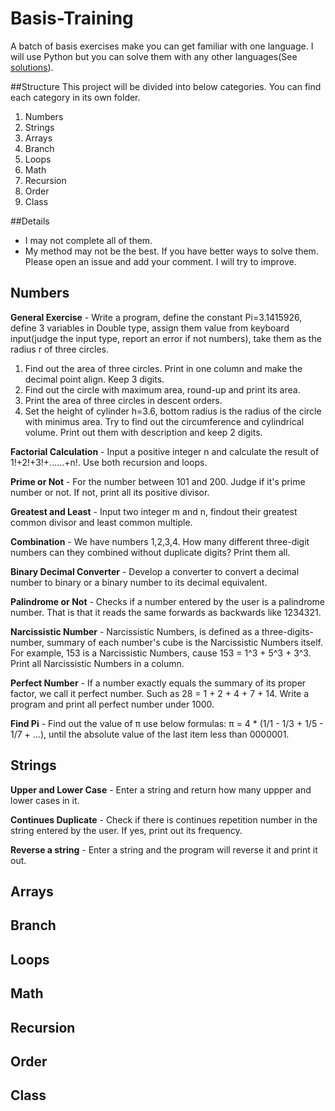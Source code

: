 Basis-Training
==============

A batch of basis exercises make you can get familiar with one language. I will use Python but you can solve them with any other languages(See [solutions](https://github.com/hsssgddtc/Basis-Training-Solutions)). 

##Structure
This project will be divided into below categories. You can find each category in its own folder.  
1. Numbers  
2. Strings  
3. Arrays  
4. Branch   
5. Loops  
6. Math  
7. Recursion  
8. Order  
9. Class

##Details
- I may not complete all of them.  
- My method may not be the best. If you have better ways to solve them. Please open an issue and add your comment. I will try to improve.

Numbers
------------
**General Exercise** - Write a program, define the constant Pi=3.1415926, define 3 variables in Double type, assign them value from keyboard input(judge the input type, report an error if not numbers), take them as the radius r of three circles.  
1. Find out the area of three circles. Print in one column and make the decimal point align. Keep 3 digits.  
2. Find out the circle with maximum area, round-up and print its area.  
3. Print the area of three circles in descent orders.  
4. Set the height of cylinder h=3.6, bottom radius is the radius of the circle with minimus area. Try to find out the circumference and cylindrical volume. Print out them with description and keep 2 digits. 

**Factorial Calculation** - Input a positive integer n and calculate the result of 1!+2!+3!+......+n!. Use both recursion and loops.

**Prime or Not** - For the number between 101 and 200. Judge if it's prime number or not. If not, print all its positive divisor.

**Greatest and Least** - Input two integer m and n, findout their greatest common divisor and least common multiple.

**Combination** - We have numbers 1,2,3,4. How many different three-digit numbers can they combined without duplicate digits? Print them all.

**Binary Decimal Converter** - Develop a converter to convert a decimal number to binary or a binary number to its decimal equivalent.

**Palindrome or Not** -  Checks if a number entered by the user is a palindrome number. That is that it reads the same forwards as backwards like 1234321.

**Narcissistic Number** - Narcissistic Numbers, is defined as a three-digits-number, summary of each number's cube is the Narcissistic Numbers itself. For example, 153 is a Narcissistic Numbers, cause 153 = 1^3 + 5^3 + 3^3. Print all Narcissistic Numbers in a column.

**Perfect Number** - If a number exactly equals the summary of its proper factor, we call it perfect number. Such as 28 = 1 + 2 + 4 + 7 + 14. Write a program and print all perfect number under 1000.

**Find Pi** - Find out the value of π use below formulas: π = 4 * (1/1 - 1/3 + 1/5 - 1/7 + ...), until the absolute value of the last item less than 0000001.

Strings
------------
**Upper and Lower Case** - Enter a string and return how many uppper and lower cases in it.

**Continues Duplicate** - Check if there is continues repetition number in the string entered by the user. If yes, print out its frequency.

**Reverse a string** - Enter a string and the program will reverse it and print it out.

Arrays
------------

Branch
------------

Loops
------------

Math
------------

Recursion
------------

Order
------------

Class
------------

